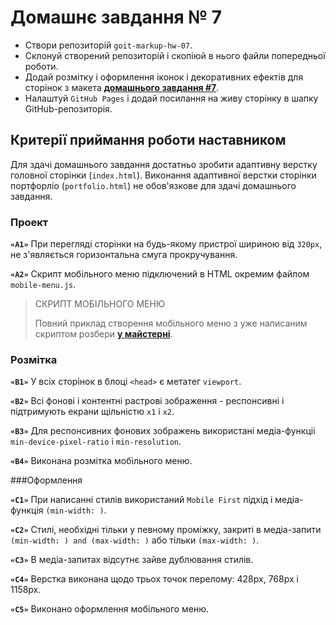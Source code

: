 # Домашнє завдання № 7

- Створи репозиторій `goit-markup-hw-07`.
- Склонуй створений репозиторій і скопіюй в нього файли попередньої роботи.
- Додай розмітку і оформлення іконок і декоративних ефектів для сторінок з макета [**домашнього завдання #7**](<https://www.figma.com/file/B1m2uk25m1eAgroESAuM2g/Web-Studio-(Version-3.0)?node-id=297046-1554&t=Ep2Z0Rvhn4NNLdc6-0>).
- Налаштуй `GitHub Pages` і додай посилання на живу сторінку в шапку GitHub-репозиторія.
  
## Критерії приймання роботи наставником

Для здачі домашнього завдання достатньо зробити адаптивну верстку головної сторінки (`index.html`). Виконання адаптивної верстки сторінки портфорліо (`portfolio.html`) не обов'язкове для здачі домашнього завдання.

### Проект

**`«A1»`** При перегляді сторінки на будь-якому пристрої шириною від `320px`, не з'являється горизонтальна смуга прокручування.

**`«A2»`** Скрипт мобільного меню підключений в HTML окремим файлом `mobile-menu.js`.

>СКРИПТ МОБІЛЬНОГО МЕНЮ
>
>Повний приклад створення мобільного меню з уже написаним скриптом розбери [**у майстерні**](<https://github.com/goitacademy/mobile-menu-workshop>).

### Розмітка

**`«B1»`** У всіх сторінок в блоці `<head>` є метатег `viewport`.

**`«B2»`** Всі фонові і контентні растрові зображення - респонсивні і підтримують екрани щільністю `x1` і `x2`.

**`«B3»`** Для респонсивних фонових зображень використані медіа-функціі `min-device-pixel-ratio` і `min-resolution`.

**`«B4»`** Виконана розмітка мобільного меню.

###Оформлення

**`«C1»`** При написанні стилів використаний `Mobile First` підхід і медіа-функція `(min-width: )`.

**`«C2»`** Стилі, необхідні тільки у певному проміжку, закриті в медіа-запити `(min-width: ) and (max-width: )` або тільки `(max-width: )`.

**`«C3»`** В медіа-запитах відсутнє зайве дублювання стилів.

**`«C4»`** Верстка виконана щодо трьох точок перелому: 428px, 768px і 1158px.

**`«C5»`** Виконано оформлення мобільного меню.

